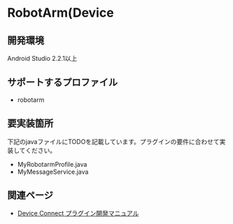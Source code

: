 # RobotArm(Device

## 開発環境
Android Studio 2.2.1以上

## サポートするプロファイル
- robotarm

## 要実装箇所
下記のjavaファイルにTODOを記載しています。プラグインの要件に合わせて実装してください。

- MyRobotarmProfile.java
- MyMessageService.java


## 関連ページ
- [Device Connect プラグイン開発マニュアル](https://github.com/DeviceConnect/DeviceConnect-Android/wiki/DevicePlugin-Manual-for-Android-Studio-110)
